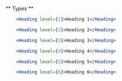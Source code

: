 ** Types **

```jsx
    <Heading level={1}>Heading 1</Heading>
```

```jsx
    <Heading level={2}>Heading 2</Heading>
```

```jsx
    <Heading level={3}>Heading 3</Heading>
```

```jsx
    <Heading level={4}>Heading 4</Heading>
```

```jsx
    <Heading level={5}>Heading 5</Heading>
```

```jsx
    <Heading level={6}>Heading 6</Heading>
```